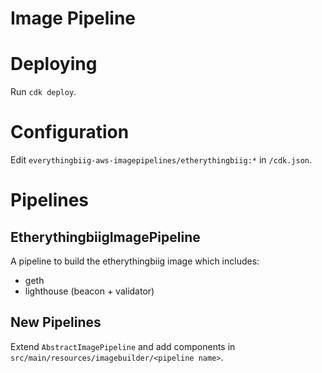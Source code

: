 # Image Pipeline

# Deploying
Run `cdk deploy`.

# Configuration
Edit `everythingbiig-aws-imagepipelines/etherythingbiig:*` in `/cdk.json`.

# Pipelines

## EtherythingbiigImagePipeline
A pipeline to build the etherythingbiig image which includes:
- geth
- lighthouse (beacon + validator)

## New Pipelines
Extend `AbstractImagePipeline` and add components in `src/main/resources/imagebuilder/<pipeline name>`.